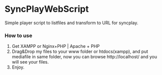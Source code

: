 # SyncPlayWebScript
Simple player script to listfiles and transform to URL for syncplay.

### How to use

1. Get XAMPP or Nginx+PHP | Apache + PHP
2. Drag&Drop my files to your www folder or htdocs(xampp), and put mediafile in same folder, now you can browse http://localhost/ and you will see your files.
3. Enjoy.
